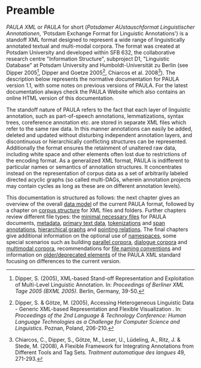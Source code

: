 # Preamble

*PAULA XML* or *PAULA* for short (*Potsdamer AUstauschformat Linguistischer
Annotationen*, 'Potsdam Exchange Format for Linguistic Annotations') is a
standoff XML format designed to represent a wide range of linguistically
annotated textual and multi-modal corpora. The format was created at
Potsdam University and developed within SFB 632, the collaborative
research centre "Information Structure", subproject D1, "Linguistic
Database" at Potsdam University and Humboldt-Universität zu Berlin (see
Dipper 2005[^Dipper2005], Dipper and Goetze 2005[^DipperGoetze2005], Chiarcos et al. 2008[^ChiarcosEtAl2008]). The description below
represents the normative documentation for PAULA version 1.1, with some
notes on previous versions of PAULA. For the latest documentation always
check the PAULA Website which also contains an online HTML version of
this documentation.

The standoff nature of PAULA refers to the fact that each layer of
linguistic annotation, such as part-of-speech annotations,
lemmatizations, syntax trees, coreference annotation etc. are stored in
separate XML files which refer to the same raw data. In this manner
annotations can easily be added, deleted and updated without disturbing
independent annotation layers, and discontinuous or hierarchically
conflicting structures can be represented. Additionally the format
ensures the retainment of unaltered raw data, including white space and
other elements often lost due to restrictions of the encoding format. As
a generalized XML format, PAULA is indifferent to particular names or
semantics of annotation structures. It concentrates instead on the
representation of corpus data as a set of arbitrarily labeled directed
acyclic graphs (so called multi-DAGs, wherein annotation projects may
contain cycles as long as these are on different annotation levels).

This documentation is structured as follows: the next chapter gives an
overview of the overall [data model](datamodel-overview.md) of the current PAULA
format, followed by a chapter on [corpus structure](corpus-structure.md)
for XML files and folders. Further chapters review different file types:
the [minimal necessary files](required-files-and-dtds.md) for PAULA documents,
[metadata](metadata.md), [primary text data](primary-text-data.md),
[tokenizations](spans-and-markables.md#tokenizations-and-token-markables) and [span annotations](spans-and-markables.md),
[hierarchical graphs](hierarchical-structures.md#structs) and [pointing
relations](pointing-relations.md). The final chapters give additional
information on the optional use of [namespaces](namespaces.md), some
special scenarios such as building [parallel
corpora](special-scenarios.md#parallel-corpora), [dialogue corpora](special-scenarios.md#dialogue-data) and
[multimodal corpora](special-scenarios.md#aligned-audiovideo-files), recommendations for [file naming
conventions](naming-conventions.md) and information on [older/deprecated
elements](deprecated.md) of the PAULA XML standard focusing on differences
to the current version.



[^Dipper2005]: Dipper, S. (2005), XML-based Stand-off Representation and
Exploitation of Multi-Level Linguistic Annotation. In: *Proceedings of Berliner XML Tage 2005 (BXML 2005)*. Berlin, Germany, 39-50.


[^DipperGoetze2005]: Dipper, S. & Götze, M. (2005), Accessing Heterogeneous
Linguistic Data - Generic XML-based Representation and Flexible
Visualization . In: *Proceedings of the 2nd Language & Technology Conference: Human Language Technologies as a Challenge for Computer Science and Linguistics*. Poznan, Poland, 206-210.

[^ChiarcosEtAl2008]: Chiarcos, C., Dipper, S., Götze, M., Leser, U.,
Lüdeling, A., Ritz, J. & Stede, M. (2008), A Flexible Framework for
Integrating Annotations from Different Tools and Tag Sets. *Traitment automatique des langues* 49, 271-293.
